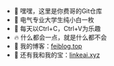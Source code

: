 - 👋 嘿嘿，这里是你费哥的Git仓库
- 👀 电气专业大学生纯小白一枚
- 🌱 每天以Ctrl+C，Ctrl+V为乐趣
- 🔥 什么都会一点，就是什么都不会
- 🌟 我的博客：[feiblog.top](http://feiblog.top)
- 🌸 还有我和我的宝：[linkeai.xyz](http://linkeai.xyz)

